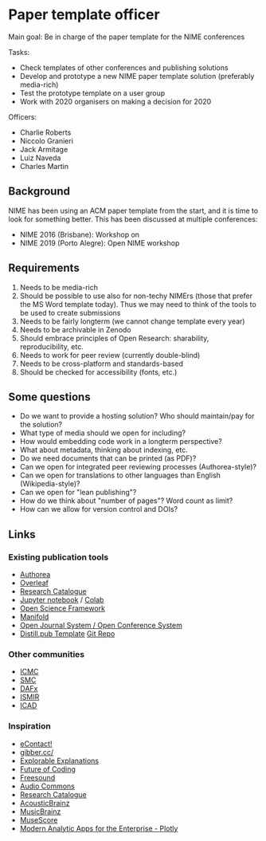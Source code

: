 # Paper template officer

Main goal: Be in charge of the paper template for the NIME conferences

Tasks:

- Check templates of other conferences and publishing solutions
- Develop and prototype a new NIME paper template solution (preferably media-rich)
- Test the prototype template on a user group
- Work with 2020 organisers on making a decision for 2020

Officers:

- Charlie Roberts
- Niccolo Granieri
- Jack Armitage
- Luiz Naveda
- Charles Martin


## Background

NIME has been using an ACM paper template from the start, and it is time to look for something better. This has been discussed at multiple conferences:

- NIME 2016 (Brisbane): Workshop on
- NIME 2019 (Porto Alegre): Open NIME workshop


## Requirements

1. Needs to be media-rich
2. Should be possible to use also for non-techy NIMErs (those that prefer the MS Word template today). Thus we may need to think of the tools to be used to create submissions
3. Needs to be fairly longterm (we cannot change template every year)
4. Needs to be archivable in Zenodo
5. Should embrace principles of Open Research: sharability, reproducibility, etc.
6. Needs to work for peer review (currently double-blind)
7. Needs to be cross-platform and standards-based
8. Should be checked for accessibility (fonts, etc.)

## Some questions

- Do we want to provide a hosting solution? Who should maintain/pay for the solution?
- What type of media should we open for including?
- How would embedding code work in a longterm perspective?
- What about metadata, thinking about indexing, etc.
- Do we need documents that can be printed (as PDF)?
- Can we open for integrated peer reviewing processes (Authorea-style)?
- Can we open for translations to other languages than English (Wikipedia-style)?
- Can we open for "lean publishing"?
- How do we think about "number of pages"? Word count as limit?
- How can we allow for version control and DOIs?

## Links

### Existing publication tools

- [Authorea](https://www.authorea.com/)
- [Overleaf](http://overleaf.com/)
- [Research Catalogue](https://www.researchcatalogue.net/)
- [Jupyter notebook](https://jupyter.org/) / [Colab](https://colab.research.google.com)
-   [Open Science Framework](https://osf.io)
- [Manifold](https://manifoldapp.org)
- [Open Journal System / Open Conference System](https://pkp.sfu.ca/ojs)
- [Distill.pub Template](https://distill.pub/guide/) [Git Repo](https://github.com/distillpub/template)

### Other communities


-   [ICMC](https://quod.lib.umich.edu/i/icmc?page=home)
-   [SMC](https://zenodo.org/communities/smc)
-   [DAFx](http://www.dafx.de)
-   [ISMIR](https://dblp.uni-trier.de/db/conf/ismir/)
-   [ICAD](https://smartech.gatech.edu/handle/1853/49750)


### Inspiration

- [eContact!](https://econtact.ca/)
- [gibber.cc/](https://gibber.cc/)
- [Explorable Explanations](https://explorabl.es/)
- [Future of Coding](https://futureofcoding.org/)
- [Freesound](http://www.freesound.org)
- [Audio Commons](https://www.audiocommons.org/)
- [Research Catalogue](https://www.researchcatalogue.net/)
- [AcousticBrainz](https://acousticbrainz.org/)
- [MusicBrainz](https://musicbrainz.org/)
- [MuseScore](https://musescore.com/mtg/sheetmusic)
- [Modern Analytic Apps for the Enterprise - Plotly](https://plot.ly/)

